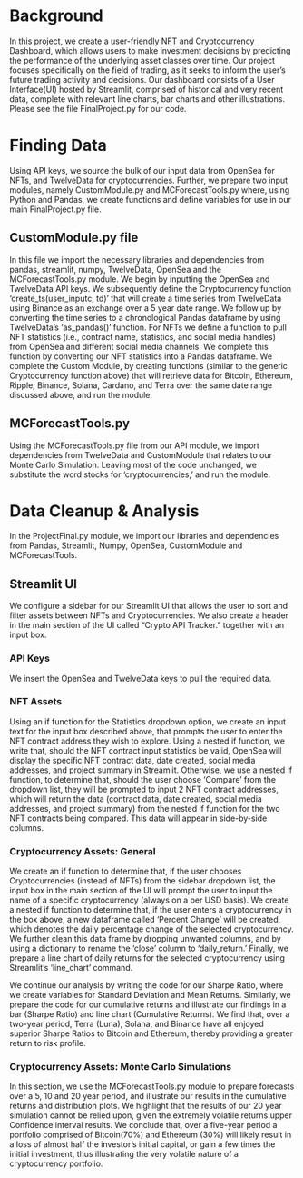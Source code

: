# Background 
In this project, we create a user-friendly NFT and Cryptocurrency Dashboard, which allows users to make investment decisions by predicting the performance of the underlying asset classes over time. Our project focuses specifically on the field of trading, as it seeks to inform the user’s future trading activity and decisions.
Our dashboard consists of a User Interface(UI) hosted by Streamlit, comprised of historical and very recent data, complete with relevant line charts, bar charts and other illustrations. Please see the file FinalProject.py for our code. 

# Finding Data 
Using API keys, we source the bulk of our input data from OpenSea for NFTs, and TwelveData for cryptocurrencies. Further, we prepare two input modules, namely CustomModule.py and MCForecastTools.py where, using Python and Pandas,  we create functions and define variables for use in  our main FinalProject.py file. 
## CustomModule.py file
In this file we import the necessary libraries and dependencies from pandas, streamlit, numpy, TwelveData, OpenSea and the MCForecastTools.py module. 
We begin by inputting the OpenSea and TwelveData API keys. We subsequently define the Cryptocurrency function ‘create_ts(user_inputc, td)’ that will create a time series from TwelveData using Binance as an exchange over a 5 year date range. We follow up by converting the time series to  a chronological Pandas dataframe by using TwelveData’s  ‘as_pandas()’ function. 
For NFTs we define a function to pull NFT statistics (i.e., contract name, statistics, and social media handles) from OpenSea and different social media channels. We complete this function by converting our NFT statistics into a Pandas dataframe. 
We complete the Custom Module, by creating functions (similar to the generic Cryptocurrency function above) that will retrieve data for Bitcoin, Ethereum, Ripple, Binance, Solana, Cardano, and Terra  over the same date range discussed above, and run the module. 
## MCForecastTools.py 
Using the MCForecastTools.py file from our API module, we import dependencies from TwelveData and CustomModule that relates to our Monte Carlo Simulation. Leaving most of the code unchanged, we substitute the word stocks for ‘cryptocurrencies,’ and run the module. 

# Data Cleanup & Analysis 
In the ProjectFinal.py module, we import our libraries and dependencies from Pandas, Streamlit, Numpy, OpenSea, CustomModule and MCForecastTools. 

## Streamlit UI
We configure a sidebar for our Streamlit UI that allows the user to sort and filter assets between NFTs and Cryptocurrencies. We also create a header in the main section of the UI called “Crypto API Tracker.”  together with an input box. 

### API Keys
We insert the OpenSea and TwelveData keys to pull the required data. 
### NFT Assets
Using an if function for the Statistics dropdown option, we create an input text for the input box described above, that prompts the user to enter the NFT contract address they wish to explore. 
Using a nested if function, we write that, should the NFT contract input statistics be valid, OpenSea will display the specific NFT contract data, date created, social media addresses, and project summary in Streamlit. 
Otherwise, we use a nested if function, to determine that, should the user choose ‘Compare’ from the dropdown list, they will be prompted to input 2 NFT contract addresses, which will return the data (contract data, date created, social media addresses, and project summary) from the nested if function for the two NFT contracts being compared. This data will appear in side-by-side columns. 

### Cryptocurrency Assets: General 
We create an if function to determine that, if the user chooses Cryptocurrencies (instead of NFTs) from the sidebar dropdown list, the input box in the main section of the UI will prompt the user to input the name of a specific cryptocurrency (always on a per USD basis). 
We create a nested if function to determine that, if the user  enters a cryptocurrency in the box above, a new dataframe called ‘Percent Change’ will be created, which denotes the daily percentage change of the selected cryptocurrency. We further clean this data frame by dropping unwanted columns, and by using a dictionary to rename the ‘close’ column to ‘daily_return.’ Finally, we prepare a line chart of daily returns for the selected cryptocurrency using Streamlit’s ‘line_chart’ command. 

We continue our analysis by writing the code for our Sharpe Ratio, where we create variables for Standard Deviation and Mean Returns. Similarly, we prepare the code for our cumulative returns and illustrate our findings in a  bar (Sharpe Ratio) and line chart (Cumulative Returns). We find that, over a two-year period, Terra (Luna), Solana, and Binance have all enjoyed superior Sharpe Ratios to Bitcoin and Ethereum, thereby providing a greater return to risk profile. 

### Cryptocurrency Assets: Monte Carlo Simulations
In this section, we use the MCForecastTools.py module to prepare forecasts over a 5, 10 and 20 year period, and illustrate our results in the cumulative returns and distribution plots. We highlight that the results of our 20 year simulation cannot be relied upon, given the extremely volatile returns  upper Confidence interval results. We conclude that, over a five-year period a portfolio comprised of Bitcoin(70%) and Ethereum (30%) will likely result in a loss of almost half the investor’s initial capital, or gain a few times the initial investment, thus illustrating the very volatile nature of a cryptocurrency portfolio. 
